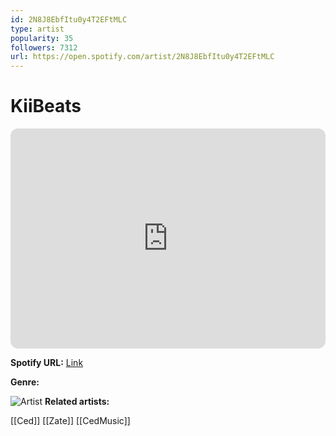 ```yaml
---
id: 2N8J8EbfItu0y4T2EFtMLC
type: artist
popularity: 35
followers: 7312
url: https://open.spotify.com/artist/2N8J8EbfItu0y4T2EFtMLC
---
```

# KiiBeats

<iframe style="border-radius:12px" src="https://open.spotify.com/embed/artist/2N8J8EbfItu0y4T2EFtMLC" width="100%" height="352" frameBorder="0" allowfullscreen="" allow="autoplay; clipboard-write; encrypted-media; fullscreen; picture-in-picture" loading="lazy"></iframe>

**Spotify URL:** [Link](https://open.spotify.com/artist/2N8J8EbfItu0y4T2EFtMLC)

**Genre:** 

![Artist](https://i.scdn.co/image/ab6761610000e5ebf2a44e3d6136662927594e0c)
**Related artists:**

[[Ced]]
[[Zate]]
[[CedMusic]]
